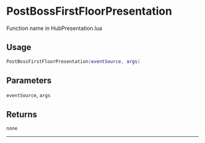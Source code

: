# PostBossFirstFloorPresentation
Function name in HubPresentation.lua
## Usage
```lua
PostBossFirstFloorPresentation(eventSource, args)
```
## Parameters
`eventSource`, `args`
## Returns
`none`

---